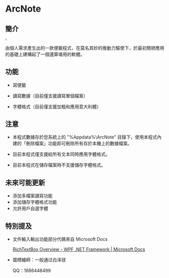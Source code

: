 # ArcNote

## 簡介

<img src="/Images/Icon.ico" style="zoom:30%;" />

由個人需求產生出的一款便籤程式，在莫名其妙的推動力驅使下，於最初簡陋應用的基礎上建構起了一個還算堪用的軟體。

## 功能

- 寫便籤

- 讀寫數據（目前僅支援讀寫單個檔案）

- 字體格式（目前僅支援加粗和應用意大利體）
## 注意

- 本程式數據存於您系統上的 "%Appdata%\ArcNote" 目錄下，使用本程式內建的「刪除檔案」功能即可刪除所有存於本機上的數據檔案。

- 目前本程式僅支援給所有文本同時應用字體格式。

- 目前本程式在儲存檔案時不支援儲存字體格式。

## 未來可能更新

- 添加多檔案讀寫功能
- 添加儲存字體格式功能
- 允許用戶自選字體
## 特別提及

- 文件輸入輸出功能部分代碼來自 Microsoft Docs

  [RichTextBox Overview - WPF .NET Framework | Microsoft Docs](https://docs.microsoft.com/en-us/dotnet/desktop/wpf/controls/richtextbox-overview?view=netframeworkdesktop-4.8) 

- 圖標繪師：一般通过白泽球

  QQ：1686448499

